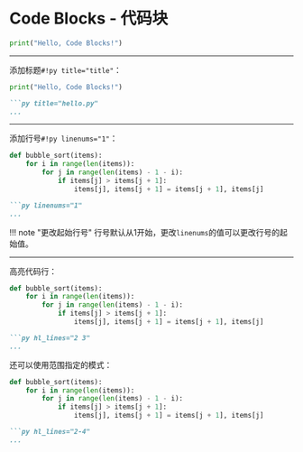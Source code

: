 # Code Blocks - 代码块

```py
print("Hello, Code Blocks!")
```

---

添加标题`#!py title="title"`：

```py title="hello.py"
print("Hello, Code Blocks!")
```

```md
```py title="hello.py"
...
```

---

添加行号`#!py linenums="1"`：

``` py linenums="1"
def bubble_sort(items):
    for i in range(len(items)):
        for j in range(len(items) - 1 - i):
            if items[j] > items[j + 1]:
                items[j], items[j + 1] = items[j + 1], items[j]
```

```md
```py linenums="1"
...
```

!!! note "更改起始行号"
    行号默认从1开始，更改`linenums`的值可以更改行号的起始值。

---

高亮代码行：

``` py linenums="1" hl_lines="2 3"
def bubble_sort(items):
    for i in range(len(items)):
        for j in range(len(items) - 1 - i):
            if items[j] > items[j + 1]:
                items[j], items[j + 1] = items[j + 1], items[j]
```

```md
```py hl_lines="2 3"
...
```

还可以使用范围指定的模式：

``` py linenums="1" hl_lines="2-4"
def bubble_sort(items):
    for i in range(len(items)):
        for j in range(len(items) - 1 - i):
            if items[j] > items[j + 1]:
                items[j], items[j + 1] = items[j + 1], items[j]
```

```md
```py hl_lines="2-4"
...
```
